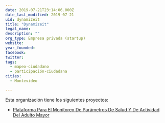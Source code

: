 ```yaml
---
date: 2019-07-21T23:14:06.000Z
date_last_modified: 2019-07-21
uid: dynamizeit
title: "Dynamizeit"
legal_name: 
description: ""
org_type: Empresa privada (startup)
website: 
year_founded: 
facebook: 
twitter: 
tags:
  - mapeo-ciudadano
  - participación-ciudadana
cities: 
  - Montevideo

---
```


Esta organización tiene los siguientes proyectos:

- [Plataforma Para El Monitoreo De Parámetros De Salud Y De Actividad Del Adulto Mayor](/i/plataforma-para-el-monitoreo-de-parametros-de-salud-y-de-actividad-del-adulto-mayor.html)
